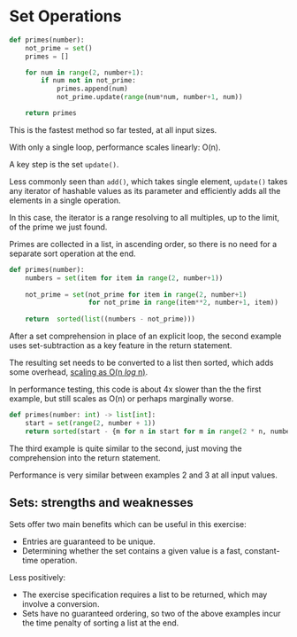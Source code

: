 # Set Operations

```python
def primes(number):
    not_prime = set()
    primes = []

    for num in range(2, number+1):
        if num not in not_prime:
            primes.append(num)
            not_prime.update(range(num*num, number+1, num))

    return primes
```

This is the fastest method so far tested, at all input sizes.

With only a single loop, performance scales linearly: O(n).

A key step is the set `update()`.

Less commonly seen than `add()`, which takes single element, `update()` takes any iterator of hashable values as its parameter and efficiently adds all the elements in a single operation.

In this case, the iterator is a range resolving to all multiples, up to the limit, of the prime we just found.

Primes are collected in a list, in ascending order, so there is no need for a separate sort operation at the end.


```python
def primes(number):
    numbers = set(item for item in range(2, number+1))
    
    not_prime = set(not_prime for item in range(2, number+1)
                    for not_prime in range(item**2, number+1, item))
    
    return  sorted(list((numbers - not_prime)))
```

After a set comprehension in place of an explicit loop, the second example uses set-subtraction as a key feature in the return statement. 

The resulting set needs to be converted to a list then sorted, which adds some overhead, [scaling as O(n *log* n)][sort-performance].

In performance testing, this code is about 4x slower than the the first example, but still scales as O(n) or perhaps marginally worse.

```python
def primes(number: int) -> list[int]:
    start = set(range(2, number + 1))
    return sorted(start - {m for n in start for m in range(2 * n, number + 1, n)})
```

The third example is quite similar to the second, just moving the comprehension into the return statement.

Performance is very similar between examples 2 and 3 at all input values.

## Sets: strengths and weaknesses

Sets offer two main benefits which can be useful in this exercise:
- Entries are guaranteed to be unique.
- Determining whether the set contains a given value is a fast, constant-time operation.

Less positively:
- The exercise specification requires a list to be returned, which may involve a conversion.
- Sets have no guaranteed ordering, so two of the above examples incur the time penalty of sorting a list at the end.

[sort-performance]: https://en.wikipedia.org/wiki/Timsort
